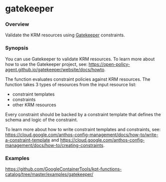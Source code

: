# gatekeeper

### Overview

<!--mdtogo:Short-->

Validate the KRM resources using [Gatekeeper] constraints.

<!--mdtogo-->

### Synopsis

<!--mdtogo:Long-->

You can use Gatekeeper to validate KRM resources. To learn more about how to use
the Gatekeeper project, see: https://open-policy-agent.github.io/gatekeeper/website/docs/howto.

The function evaluates constraint policies against KRM resources.
The function takes 3 types of resources from the input resource list:

- constraint templates
- constraints
- other KRM resources

Every constraint should be backed by a constraint template that defines the
schema and logic of the constraint.

To learn more about how to write constraint templates and constraints, see:
https://cloud.google.com/anthos-config-management/docs/how-to/write-a-constraint-template
and
https://cloud.google.com/anthos-config-management/docs/how-to/creating-constraints.

<!--mdtogo-->

### Examples

<!-- TODO: update the following link to web page -->

<!--mdtogo:Examples-->

https://github.com/GoogleContainerTools/kpt-functions-catalog/tree/master/examples/gatekeeper/

<!--mdtogo-->

[Gatekeeper]:https://github.com/open-policy-agent/gatekeeper